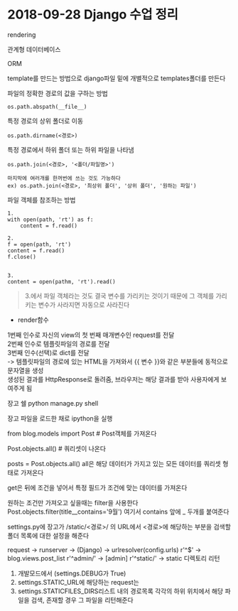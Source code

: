 # 2018-09-28 Django 수업 정리 


rendering 

관계형 데이터베이스 

ORM

template를 만드는 방법으로 django파일 밑에 개별적으로 templates폴더를 만든다 

파일의 정확한 경로의 값을 구하는 방법 

	os.path.abspath(__file__) 

특정 경로의 상위 폴더로 이동
	
	os.path.dirname(<경로>)
   
특정 경로에서 하위 폴더 또는 하위 파일을 나타냄

	os.path.join(<경로>, '<폴더/파일명>')
	
	마지막에 여러개를 한꺼번에 쓰는 것도 가능하다 
	ex) os.path.join(<경로>, '최상위 폴더', '상위 폴더', '원하는 파일')

파일 객체를 참조하는 방법

```
1.
with open(path, 'rt') as f:
	content = f.read()

2.
f = open(path, 'rt')
content = f.read()
f.close()


3.
content = open(pathm, 'rt').read()
```
> 3.에서 파일 객체라는 것도 결국 변수를 가리키는 것이기 때문에 그 객체를 가리키는 변수가 사라지면 자동으로 사라진다 

- render함수

1번째 인수로 자신의 view의 첫 번째 매개변수인 request를 전달<br>
2번째 인수로 템플릿파일의 경로를 전달<br>
3번째 인수(선택)로 dict를 전달<br>
-> 템플릿파일의 경로에 있는 HTML을 가져와서 {{ 변수 }}와 같은 부분들에 동적으로 문자열을 생성<br>
생성된 결과를 HttpResponse로 돌려줌, 브라우저는 해당 결과를 받아 사용자에게 보여주게 됨

장고 쉘
python manage.py shell

장고 파일을 로드한 채로 ipython을 실행

from blog.models import Post		# Post객체를 가져온다

Post.objects.all()					# 쿼리셋이 나온다 


posts = Post.objects.all()
all은 해당 데이터가 가지고 있는 모든 데이터를 쿼리셋 형태로 가져온다 

get은 뒤에 조건을 넣어서 특정 필드가 조건에 맞는 데이터를 가져온다

원하는 조건만 가져오고 싶을때는 filter을 사용한다 
Post.objects.filter(title__contains='9월')
여기서 contains 앞에 _ 두개를 붙여준다

settings.py에 장고가 /static/<경로>/ 의 URL에서 <경로>에 해당하는 부분을 검색할 폴더 목록에 대한 설정을 해준다 


request -> runserver -> (Django) -> urlresolver(config.urls)
	r'^$'				-> blog.views.post_list
	r'^admin/'		-> [admin]
	r'^static/'		-> static 디렉토리 리턴

1. 개발모드에서 (settings.DEBUG가 True)
2. settings.STATIC_URL에 해당하는 request는
3. settings.STATICFILES_DIRS리스트 내의 경로목록 각각의 하위 위치에서 해당 파일을 검색, 존재할 경우 그 파일을 리턴해준다